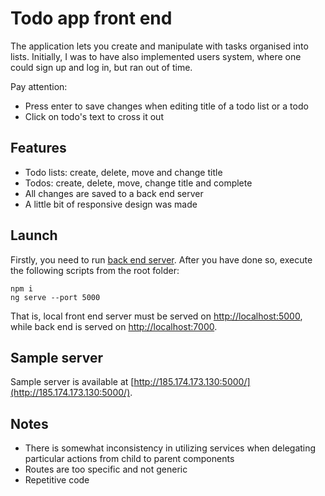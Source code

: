 # Todo app front end

The application lets you create and manipulate with tasks organised into lists. Initially, I was to have also implemented users system, where one could sign up and log in, but ran out of time.

Pay attention:
* Press enter to save changes when editing title of a todo list or a todo
* Click on todo's text to cross it out

## Features

* Todo lists: create, delete, move and change title
* Todos: create, delete, move, change title and complete
* All changes are saved to a back end server
* A little bit of responsive design was made

## Launch

Firstly, you need to run [back end server](https://github.com/SkyFlame00/todo-app-backend). After you have done so, execute the following scripts from the root folder:

```
npm i
ng serve --port 5000
```

That is, local front end server must be served on [http://localhost:5000](http://localhost:5000), while back end is served on [http://localhost:7000](http://localhost:7000).

## Sample server

Sample server is available at [http://185.174.173.130:5000/](http://185.174.173.130:5000/).

## Notes
* There is somewhat inconsistency in utilizing services when delegating particular actions from child to parent components
* Routes are too specific and not generic
* Repetitive code
